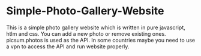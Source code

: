 # Simple-Photo-Gallery-Website
This is a simple photo gallery website which is written in pure javascript, htlm and css.
You can add a new photo or remove existing ones.
picsum.photos is used as the API.
In some countries maybe you need to use a vpn to access the API and run website properly.
